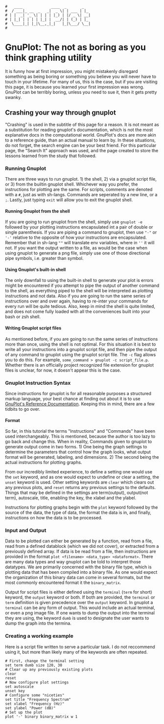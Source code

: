 ```text
#   ____             ____  _       _
#  / ___|_ __  _   _|  _ \| | ___ | |_
# | |  _| '_ \| | | | |_) | |/ _ \| __|
# | |_| | | | | |_| |  __/| | (_) | |_
#  \____|_| |_|\__,_|_|   |_|\___/ \__|
#
```

GnuPlot: The not as boring as you think graphing utility
========================================================

It is funny how at first impression, you might mistakenly disregard something as being boring or something you
believe you will never have to touch in your lifetime. For many of us, this is the case, but if you are
visiting this page, it is because you learned your first impression was wrong. GnuPlot can be terribly boring, 
unless you need to sue it, then it gets pretty swanky.

Crashing your way through gnuplot
---------------------------------

"Crashing" is used in the subtitle of this page for a reason. It is not meant as a substitution for reading
gnuplot's documentation, which is not the most explanative docs in the computational world. GnuPlot's docs are
more akin to a reference guide, than an actual manual to learn by. In these situations, do not forget, the
search engine can be your best friend. For this particular page, the "Search It" approach was used, and the
page created to store the lessons learned from the study that followed.

### Running Gnuplot

There are three ways to run gnuplot. 1) the shell, 2) via a gnuplot script file, or 3) from the builtin
gnuplot shell. Whichever way you prefer, the instructions for plotting are the same. For scripts, comments are
denoted with a `#`, just as with sh-langs. Commands are seperated by a new line, or a `;`. Lastly, just typing
`exit` will allow you to exit the gnuplot shell.

#### Running Gnuplot from the shell

If you are going to run gnuplot from the shell, simply use `gnuplot -e` followed by your plotting instructions
encapsulated int a pair of double or single parenthesis. If you are piping a command to gnuplot, then use
`"-"` or `'-'` relative to the opposite of how your instructions are encapsulated. Remember that in sh-lang
`""` will translate env variables, where in `''` it will not. If you want the output written to a file, as
would be the case when using gnuplot to generate a png file, simply use one of those directional pipe symbols,
i.e. greater than symbol.

#### Using Gnuplot's built-in shell

The only downfall to using the built-in shell to generate your plot is errors might be encountered if you
attempt to pipe the output of another command to the shell, as everything piped to the shell will be
interpreted as plotting instructions and not data. Also if you are going to run the same series of
instructions over and over again, having to re-inter your commands for every run will be quite tedious. Also,
keep in mind the shell is quite limited, and does not come fully loaded with all the conveniences built into
your bash or zsh shell.

#### Writing Gnuplot script files

As mentioned before, if you are going to run the same series of instructions more than once, using the shell
is not optimal. For this situation it is best to write all your instructions into a gnuplot script file, and
then pipe the output of any command to gnuplot using the gnuplot script file. The `-c` flag allows you to do
this. For example, `some_command > gnuplot -c script_file.p`. Whether there is an officially project
recognized file extension for gnuplot files is unclear, for now, it doesn't appear this is the case.

### Gnuplot Instruction Syntax

Since instructions for gnuplot is for all reasonable purposes a structured markup language, your best chance
at finding out about it is to use [GnuPlot's Reference Documentation](http://gnuplot.info/docs_5.5/Overview.html).
Keeping this in mind, there are a few tidbits to go over. 

#### Format

So far, in this tutorial the terms "Instructions" and "Commands" have been used interchangeably. This is
mentioned, because the author is too lazy to go back and change this. When in reality, Commands given to
gnuplot to generate output come in two forms. 1) One being the graph settings to determine the parameters
that control how the graph looks, what output format will be generated, labeling, and dimensions. 2) The
second being the actual instructions for plotting graphs. 

From our incredibly limited experience, to define a setting one would use the `set` keyword, and as one
would expect to undefine or clear a setting, the `unset` keyword is used. Other setting keywords are `clear`
which clears out any previous plots, and `reset` returns any previous settings to the defaults. Things that
may be defined in the settings are term(output), output(not term), autoscale, title, enabling the key, the
xlabel and the ylabel.

Instructions for plotting graphs begin with the `plot` keyword followed by the source of the data, the type of
data, the format the data is in, and finally, instructions on how the data is to be processed.

### Input and Output

Data to be plotted can either be generated by a function, read from a file, read from a defined datablock
(which we did not cover), or extracted from a previously defined array. If data is be read from a file, then
instructions are provided in the format `plot <filename> <data_type> <dataformat>`. There are many data types
and way gnuplot can be told to interpret those datatypes. We are primarily concerned with the binary file
type, which is plotting data that has been compiled into a binary file. As one would expect the organization
of this binary data can come in several formats, but the most commonly encountered format it the `binary_matrix`.

Output for script files is either defined using the `terminal` (`term` for short) keyword, the `output`
keyword or both. If both are provided, the `terminal` or `term` definition is given precedence over the `output` keyword. In
gnuplot a `terminal` can be any form of output. This would include an actual terminal, or even a png image
file. If one wants to dump the output into the terminal they are using, the keyword `dumb` is used to
designate the user wants to dump the graph into the termina.

### Creating a working example

Here is a script file written to serve a particular task. I do not reccommend using it, but more than likely
many of the keywords are often repeated. 

```gnuplot
# First, change the terminal setting
set term dumb size 120, 30
# Clear up any previously existing plots
clear
reset
# Now configure plot settings
set autoscale
unset key
# Configure some "niceties"
set title "Frequency Spectrum"
set xlabel "Frequency (Hz)"
set ylabel "Power (dB)"
# Set up the plot
plot '-' binary binary_matrix w 1
```

